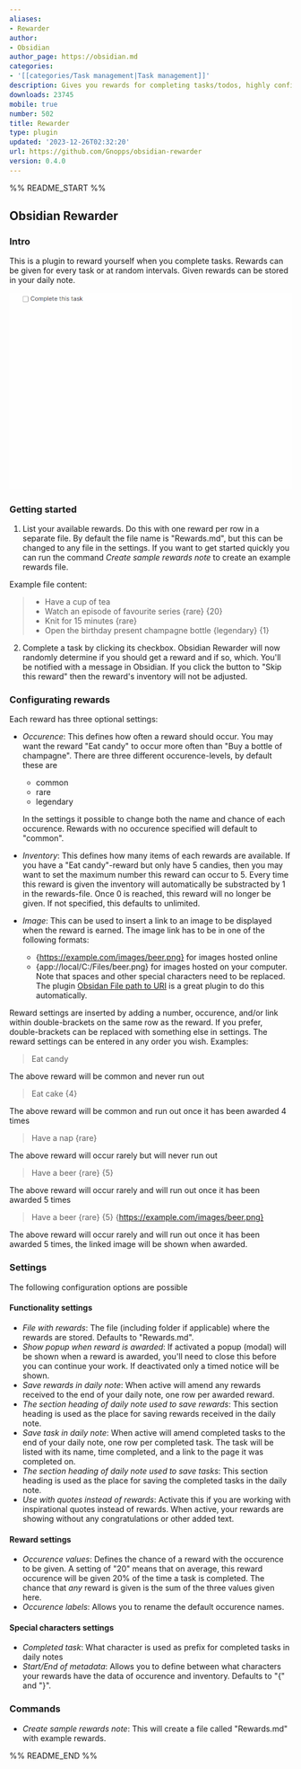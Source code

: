 ```yaml
---
aliases:
- Rewarder
author:
- Obsidian
author_page: https://obsidian.md
categories:
- '[[categories/Task management|Task management]]'
description: Gives you rewards for completing tasks/todos, highly configurable.
downloads: 23745
mobile: true
number: 502
title: Rewarder
type: plugin
updated: '2023-12-26T02:32:20'
url: https://github.com/Gnopps/obsidian-rewarder
version: 0.4.0
---
```


%% README_START %%

## Obsidian Rewarder

### Intro

This is a plugin to reward yourself when you complete tasks. Rewards can be given for every task or at random intervals. Given rewards can be stored in your daily note.

![Example of completing a task](https://raw.githubusercontent.com/Gnopps/obsidian-rewarder/master/Example.gif)

### Getting started

1. List your available rewards. Do this with one reward per row in a separate file. By default the file name is "Rewards.md", but this can be changed to any file in the settings. If you want to get started quickly you can run the command _Create sample rewards note_ to create an example rewards file.

Example file content:

> - Have a cup of tea
> - Watch an episode of favourite series {rare} {20}
> - Knit for 15 minutes {rare}
> - Open the birthday present champagne bottle {legendary} {1}

2. Complete a task by clicking its checkbox. Obsidian Rewarder will now randomly determine if you should get a reward and if so, which. You'll be notified with a message in Obsidian. If you click the button to "Skip this reward" then the reward's inventory will not be adjusted.

### Configurating rewards

Each reward has three optional settings:

- _Occurence_: This defines how often a reward should occur. You may want the reward "Eat candy" to occur more often than "Buy a bottle of champagne". There are three different occurence-levels, by default these are

  - common
  - rare
  - legendary

  In the settings it possible to change both the name and chance of each occurence. Rewards with no occurence specified will default to "common".

- _Inventory_: This defines how many items of each rewards are available. If you have a "Eat candy"-reward but only have 5 candies, then you may want to set the maximum number this reward can occur to 5. Every time this reward is given the inventory will automatically be substracted by 1 in the rewards-file. Once 0 is reached, this reward will no longer be given. If not specified, this defaults to unlimited.

- _Image_: This can be used to insert a link to an image to be displayed when the reward is earned. The image link has to be in one of the following formats:

  - {https://example.com/images/beer.png} for images hosted online
  - {app://local/C:/Files/beer.png} for images hosted on your computer. Note that spaces and other special characters need to be replaced. The plugin [Obsidan File path to URI](https://github.com/MichalBures/obsidian-file-path-to-uri) is a great plugin to do this automatically.

Reward settings are inserted by adding a number, occurence, and/or link within double-brackets on the same row as the reward. If you prefer, double-brackets can be replaced with something else in settings. The reward settings can be entered in any order you wish. Examples:

> Eat candy

The above reward will be common and never run out

> Eat cake {4}

The above reward will be common and run out once it has been awarded 4 times

> Have a nap {rare}

The above reward will occur rarely but will never run out

> Have a beer {rare} {5}

The above reward will occur rarely and will run out once it has been awarded 5 times

> Have a beer {rare} {5} {https://example.com/images/beer.png}

The above reward will occur rarely and will run out once it has been awarded 5 times, the linked image will be shown when awarded.

### Settings

The following configuration options are possible

#### Functionality settings

- _File with rewards_: The file (including folder if applicable) where the rewards are stored. Defaults to "Rewards.md".
- _Show popup when reward is awarded_: If activated a popup (modal) will be shown when a reward is awarded, you'll need to close this before you can continue your work. If deactivated only a timed notice will be shown.
- _Save rewards in daily note_: When active will amend any rewards received to the end of your daily note, one row per awarded reward.
- _The section heading of daily note used to save rewards_: This section heading is used as the place for saving rewards received in the daily note.
- _Save task in daily note_: When active will amend completed tasks to the end of your daily note, one row per completed task. The task will be listed with its name, time completed, and a link to the page it was completed on.
- _The section heading of daily note used to save tasks_: This section heading is used as the place for saving the completed tasks in the daily note.
- _Use with quotes instead of rewards_: Activate this if you are working with inspirational quotes instead of rewards. When active, your rewards are showing without any congratulations or other added text.

#### Reward settings

- _Occurence values_: Defines the chance of a reward with the occurence to be given. A setting of "20" means that on average, this reward occurence will be given 20% of the time a task is completed. The chance that _any_ reward is given is the sum of the three values given here.
- _Occurence labels_: Allows you to rename the default occurence names.

#### Special characters settings

- _Completed task_: What character is used as prefix for completed tasks in daily notes
- _Start/End of metadata_: Allows you to define between what characters your rewards have the data of occurence and inventory. Defaults to "{" and "}".

### Commands

- _Create sample rewards note_: This will create a file called "Rewards.md" with example rewards.


%% README_END %%